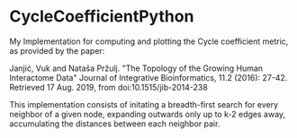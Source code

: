 # CycleCoefficientPython
My Implementation for computing and plotting the Cycle coefficient metric, as provided by the paper:

Janjić, Vuk and Nataša Pržulj. "The Topology of the Growing Human Interactome Data" Journal of Integrative Bioinformatics, 11.2 (2016): 27-42. Retrieved 17 Aug. 2019, from doi:10.1515/jib-2014-238

This implementation consists of initating a breadth-first search for every neighbor of a given node, expanding outwards only up to k-2 edges away, accumulating the distances between each neighbor pair.


